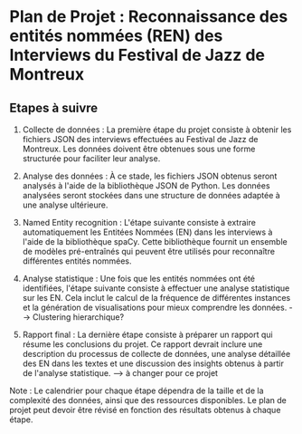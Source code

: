 # Plan de Projet : Reconnaissance des entités nommées (REN)  des Interviews du Festival de Jazz de Montreux

## Etapes à suivre

1. Collecte de données : La première étape du projet consiste à obtenir les fichiers JSON des interviews effectuées au Festival de Jazz de Montreux. Les données doivent être obtenues sous une forme structurée pour faciliter leur analyse.

2. Analyse des données : À ce stade, les fichiers JSON obtenus seront analysés à l'aide de la bibliothèque JSON de Python. Les données analysées seront stockées dans une structure de données adaptée à une analyse ultérieure.

3. Named Entity recognition : L'étape suivante consiste à extraire automatiquement les Entitées Nommées (EN) dans les interviews à l'aide de la bibliothèque spaCy. Cette bibliothèque fournit un ensemble de modèles pré-entraînés qui peuvent être utilisés pour reconnaître différentes entités nommées.

4. Analyse statistique : Une fois que les entités nommées ont été identifiées, l'étape suivante consiste à effectuer une analyse statistique sur les EN. Cela inclut le calcul de la fréquence de différentes instances et la génération de visualisations pour mieux comprendre les données. --> Clustering hierarchique?

5. Rapport final : La dernière étape consiste à préparer un rapport qui résume les conclusions du projet. Ce rapport devrait inclure une description du processus de collecte de données, une analyse détaillée des EN dans les textes et une discussion des insights obtenus à partir de l'analyse statistique. --> à changer pour ce projet

Note : Le calendrier pour chaque étape dépendra de la taille et de la complexité des données, ainsi que des ressources disponibles. Le plan de projet peut devoir être révisé en fonction des résultats obtenus à chaque étape.